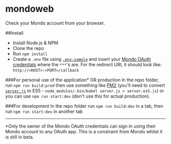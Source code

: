 # mondoweb
Check your Mondo account from your browser.

##Install
- Install Node.js & NPM
- Clone the repo
- Run `npm install`
- Create a `.env` file using [`.env-sample`](https://github.com/robcalcroft/mondoweb/blob/master/.env-sample) and insert your [Mondo OAuth credentials](https://developers.getmondo.co.uk/) where the `***`'s are. For the redirect URI, it should look like: `http://<HOST>:<PORT>/callback`

###For personal use of the application* OR production
In the repo folder, run `npm run build:prod` then use something like [PM2](https://github.com/Unitech/pm2) (you'll need to convert [`server.js`](https://github.com/robcalcroft/mondoweb/blob/master/server.js) to ES5 - `node_modules/.bin/babel server.js > server.es5.js`) or you can use `npm run start:dev` (don't use this for actual production).

###For development
In the repo folder run `npm run build:dev` in a tab, then run `npm run start:dev` in another tab

---

*Only the owner of the Mondo OAuth credentials can sign in using their Mondo account to any OAuth app. This is a constraint from Mondo whilst it is still in beta.
